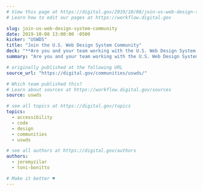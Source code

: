 ```yaml
---
# View this page at https://digital.gov/2019/10/08/join-us-web-design-system-community
# Learn how to edit our pages at https://workflow.digital.gov

slug: join-us-web-design-system-community
date: 2019-10-08 13:00:00 -0500
kicker: "USWDS"
title: "Join the U.S. Web Design System Community"
deck: "**Are you and your team working with the U.S. Web Design System on your site, or have plans to start using it?** The USWDS team has a public Slack channel where you can meet other government engineers, content specialists, and designers who are working with the USWDS to build accessible, mobile-friendly websites. "
summary: "Are you and your team working with the U.S. Web Design System on your site, or have plans to start using it? The USWDS team has a public Slack channel where you can meet other government engineers, content specialists, and designers who are working with the USWDS to build accessible, mobile-friendly websites. "

# originally published at the following URL
source_url: "https://digital.gov/communities/uswds/"

# Which team published this?
# Learn about sources at https://workflow.digital.gov/sources
source: uswds

# see all topics at https://digital.gov/topics
topics:
  - accessibility
  - code
  - design
  - communities
  - uswds

# see all authors at https://digital.gov/authors
authors:
  - jeremyzilar
  - toni-bonitto

# Make it better ♥
---
```

